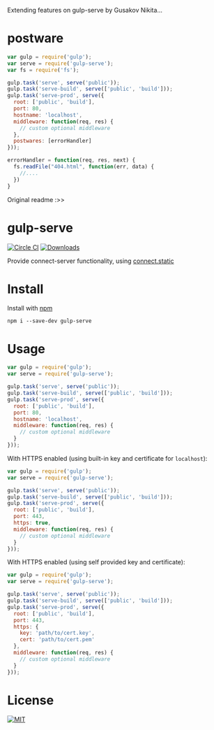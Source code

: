 Extending features on gulp-serve by Gusakov Nikita...

postware
========
```js
var gulp = require('gulp');
var serve = require('gulp-serve');
var fs = require('fs');

gulp.task('serve', serve('public'));
gulp.task('serve-build', serve(['public', 'build']));
gulp.task('serve-prod', serve({
  root: ['public', 'build'],
  port: 80,
  hostname: 'localhost',
  middleware: function(req, res) {
    // custom optional middleware
  },
  postwares: [errorHandler]
}));

errorHandler = function(req, res, next) {
  fs.readFile("404.html", function(err, data) {
    //....
  })
}
```

Original readme :>>

gulp-serve
==========
[![Circle CI](https://circleci.com/gh/nkt/gulp-serve/tree/master.svg?style=svg)](https://circleci.com/gh/nkt/gulp-serve/tree/master)
[![Downloads](https://img.shields.io/npm/dm/gulp-serve.svg)](https://www.npmjs.com/package/gulp-serve)

Provide connect-server functionality, using [connect.static](http://www.senchalabs.org/connect/static.html)

Install
=======
Install with [npm](https://npmjs.org/)

    npm i --save-dev gulp-serve

Usage
=====

```js
var gulp = require('gulp');
var serve = require('gulp-serve');

gulp.task('serve', serve('public'));
gulp.task('serve-build', serve(['public', 'build']));
gulp.task('serve-prod', serve({
  root: ['public', 'build'],
  port: 80,
  hostname: 'localhost',
  middleware: function(req, res) {
    // custom optional middleware
  }
}));
```

With HTTPS enabled (using built-in key and certificate for `localhost`):
```js
var gulp = require('gulp');
var serve = require('gulp-serve');

gulp.task('serve', serve('public'));
gulp.task('serve-build', serve(['public', 'build']));
gulp.task('serve-prod', serve({
  root: ['public', 'build'],
  port: 443,
  https: true,
  middleware: function(req, res) {
    // custom optional middleware
  }
}));
```

With HTTPS enabled (using self provided key and certificate):
```js
var gulp = require('gulp');
var serve = require('gulp-serve');

gulp.task('serve', serve('public'));
gulp.task('serve-build', serve(['public', 'build']));
gulp.task('serve-prod', serve({
  root: ['public', 'build'],
  port: 443,
  https: {
    key: 'path/to/cert.key',
    cert: 'path/to/cert.pem'
  },
  middleware: function(req, res) {
    // custom optional middleware
  }
}));
```

License
=====

[![MIT](https://img.shields.io/npm/l/express.svg)](LICENSE)
